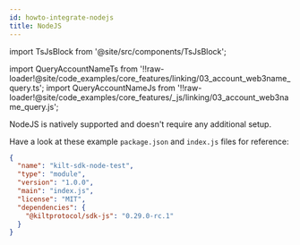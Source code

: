 ```yaml
---
id: howto-integrate-nodejs
title: NodeJS
---
```


import TsJsBlock from '@site/src/components/TsJsBlock';

import QueryAccountNameTs from '!!raw-loader!@site/code_examples/core_features/linking/03_account_web3name_query.ts';
import QueryAccountNameJs from '!!raw-loader!@site/code_examples/core_features/_js/linking/03_account_web3name_query.js';

NodeJS is natively supported and doesn't require any additional setup.

Have a look at these example `package.json` and `index.js` files for reference:

```json
{
  "name": "kilt-sdk-node-test",
  "type": "module",
  "version": "1.0.0",
  "main": "index.js",
  "license": "MIT",
  "dependencies": {
    "@kiltprotocol/sdk-js": "0.29.0-rc.1"
  }
}
```

<TsJsBlock tsSnippet={QueryAccountNameTs} jsSnippet={QueryAccountNameJs} />